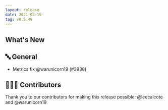 ```yaml
---
layout: release
date: 2021-08-19
tag: v0.5.49
---
```


## What's New
## 🔤 General
- Metrics fix @warunicorn19 (#3938)

## 👨🏽‍💻 Contributors

Thank you to our contributors for making this release possible:
@leecalcote and @warunicorn19
